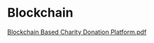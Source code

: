# Blockchain
[Blockchain Based Charity Donation Platform.pdf](https://github.com/Maryam1234567890/Blockchain-Based-Charity-Donation-Platform/files/15282245/Blockchain.Based.Charity.Donation.Platform.pdf)
